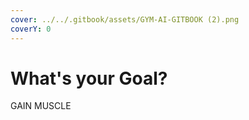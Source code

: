 ```yaml
---
cover: ../../.gitbook/assets/GYM-AI-GITBOOK (2).png
coverY: 0
---
```


# What's your Goal?

GAIN MUSCLE

